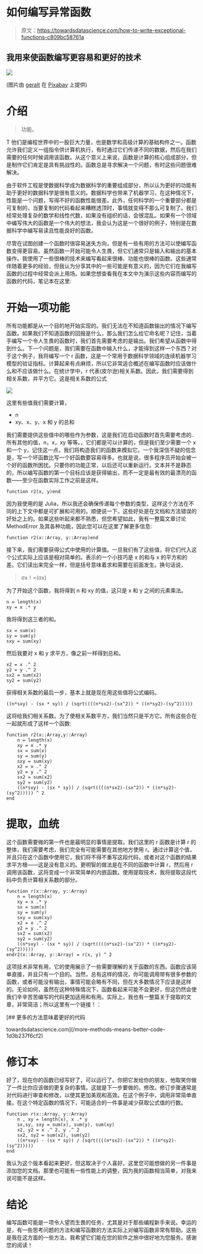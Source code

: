 # 如何编写异常函数

> 原文：<https://towardsdatascience.com/how-to-write-exceptional-functions-c809bc58761a>

## 我用来使函数编写更容易和更好的技术

![](img/b5f65845179528012062f2c2af7d7f3a.png)

(图片由 [geralt](https://pixabay.com/images/id-607479/) 在 [Pixabay](http://pixabay.com) 上提供)

# 介绍

> 功能。

T 他们是编程世界中的一股巨大力量，也是数学和高级计算的基础构件之一。函数允许我们定义一组指令供计算机执行，有时通过它们传递不同的数据，然后在我们需要的任何时候调用该函数。从这个意义上来说，函数是计算的核心组成部分，但是制作它们肯定是具有挑战性的。函数总是寻求解决一个问题，有时这些问题很难解决。

由于软件工程是使数据科学成为数据科学的重要组成部分，所以认为更好的功能有助于更好的数据科学是很有意义的。数据科学也带来了机器学习，在这种情况下，性能是一个问题，写得不好的函数性能很差。此外，任何科学的一个重要部分都是可复制的，当要复制的代码看起来糟糕透顶时，事情就变得不那么可复制了。我们经常处理复杂的数学和线性代数，如果没有组织的话，会很混乱。如果有一个领域中编写伟大的函数是一个伟大的想法，我会认为这是一个很好的例子，特别是在数据科学中编写易读且性能良好的函数。

尽管在试图创建一个函数时很容易迷失方向，但是有一些有用的方法可以使编写函数变得更容易。虽然函数一开始可能令人生畏，但它们通常只是输入和输出的基本操作。我使用了一些很棒的技术来编写看起来很棒、功能也很棒的函数。这些通常伴随着更多的经验，但我认为分享其中的一些可能是有意义的，因为它们在我编写函数的过程中经常会派上用场。如果您想查看我在本文中为演示这些内容而编写的函数的代码，笔记本在这里:

[](https://github.com/emmettgb/Emmetts-DS-NoteBooks/blob/master/Julia/Better%20functions.ipynb)  

# 开始一项功能

所有功能都是从一个目的地开始实现的。我们无法在不知道函数输出的情况下编写函数。如果我们不知道函数的回报是什么，那么我们怎么给它命名呢？记住，当着手编写一个令人生畏的函数时，我们首先需要考虑的是输出。我们希望从函数中得到什么。下一个问题是，我们需要在函数中输入什么，才能得到这样一个东西？对于这个例子，我将编写一个 r 函数，这是一个常用于数据科学领域的连续机器学习模型的验证指标。计算起来有点麻烦，所以它非常适合概述在编写函数时应该做什么和不应该做什么。在统计学中，r 代表(皮尔逊)相关系数。因此，我们需要得到相关系数，并平方它。这是相关系数的公式

![](img/d91bbd66e1b52b7c4fe069c4ac5d270f.png)

这里有些值我们需要计算，

*   n
*   xy、x、y、x 和 y 的总和

我们需要提供这些值中的哪些作为参数，这是我们在启动函数时首先需要考虑的..所有其他的值，n，x，xy 等等。，它们都是可以计算的，但是我们至少需要一个 x 和一个 y，记住这一点，我们将构造我们的函数来模拟它。一个我深信不疑的信念是，写一个坏函数比写一个好函数要容易得多。也就是说，很多程序员开始会被一个好的函数所困扰。只要你的功能正常，以后还可以重新运行。文本并不是静态的，所以编写函数的第一个目标应该是获得输出，而不一定是最有效的最漂亮的函数——至少在函数实际工作之前是这样。

```
function r2(x, y)end
```

因为我使用的是 Julia，所以我还会确保传递每个参数的类型，这样这个方法在不同的上下文中都是可扩展和可用的。顺便说一下，这些好处是在文档和方法错误的好处之上的。如果这些听起来都不熟悉，但您希望如此，我有一整篇文章讨论 MethodError 及其各种功能，因此您可以在这里了解更多信息:

[](/the-beauty-of-the-methoderror-e5bb2f3e2678)  

```
function r2(x::Array, y::Array)end
```

接下来，我们需要获得公式中使用的计算值。一旦我们有了这些值，将它们代入这个公式实际上应该是相对简单的。表示的一个小技巧是 x 的和与 x 的平方和的差。它们读出来完全一样，但是括号意味着求和需要在前面发生。换句话说，

> σx！=(σx)

为了开始这个函数，我将得到 n 和 xy 的值，这只是 x 和 y 之间的元素乘法。

```
n = length(x)
xy = x .* y
```

我将得到这三者的和。

```
sx = sum(x)
sy = sum(y)
sxy = sum(xy)
```

然后我要对 x 和 y 求平方，像之前一样得到总和。

```
x2 = x .^ 2
y2 = y .^ 2
sx2 = sum(x2)
sy2 = sum(y2)
```

获得相关系数的最后一步，基本上就是现在用这些值将公式编码。

```
((n*sxy) - (sx * sy)) / (sqrt((((n*sx2)-(sx^2)) * ((n*sy2)-(sy^2)))))
```

这将给我们相关系数。为了使相关系数平方，我们当然只是平方它。所有这些合在一起就形成了这样一个函数:

```
function r2(x::Array,y::Array)
    n = length(x)
    xy = x .* y
    sx = sum(x)
    sy = sum(y)
    sxy = sum(xy)
    x2 = x .^ 2
    y2 = y .^ 2
    sx2 = sum(x2)
    sy2 = sum(y2)
    ((n*sxy) - (sx * sy)) / (sqrt((((n*sx2)-(sx^2)) * ((n*sy2)-(sy^2))))) ^ 2
end
```

# 提取，血统

这个函数需要做的第一件也是最明显的事情是提取。我们这里的 r 函数是计算 r 的整体，我们需要考虑，我们完全有可能需要在其他地方使用 r。通过计算这个值，并且只在这个函数中使用它，我们将不得不重写这段代码，或者对这个函数的结果求平方根——这是没有意义的。更明智的做法是在不同的函数中计算 r，然后用 r 调用该函数，这将变成一个非常简单的内嵌函数。使用提取技术，我将提取这段代码中负责计算相关系数的部分。

```
function r(x::Array, y::Array)
    n = length(x)
    xy = x .* y
    sx = sum(x)
    sy = sum(y)
    sxy = sum(xy)
    x2 = x .^ 2
    y2 = y .^ 2
    sx2 = sum(x2)
    sy2 = sum(y2)
    ((n*sxy) - (sx * sy)) / (sqrt((((n*sx2)-(sx^2)) * ((n*sy2)-(sy^2)))))
endr2(x::Array, y::Array) = r(x, y) ^ 2
```

这项技术非常有用，它的使用展示了一些需要理解的关于函数的东西。函数应该简单直接，并且只有一个目的。当然，总有这样的情况，你可能调用带有很多参数的函数，或者可能没有输出，事情可能会略有不同，但在大多数情况下应该是这样的。无论如何，虽然在这种特殊情况下，函数看起来可能不会更好，但这仍然会使我们辛辛苦苦编写的代码更加适用和有用。实际上，我也有一整篇关于提取的文章，非常简洁；所以这里有一个链接！：

[](/more-methods-means-better-code-1d3b237f6cf2) [## 更多的方法意味着更好的代码

towardsdatascience.com](/more-methods-means-better-code-1d3b237f6cf2) 

# 修订本

好了，现在你的函数已经写好了，可以运行了。你把它发给你的朋友，他取笑你做了一件比你应该做的更复杂的事情。这就是下一步要做的，修改。修订步骤通常是对代码进行审查和修改，以使其更加美观和高效。在这个例子中，调用非常简单直接。在这个特定函数的情况下，可能适合的一件事是减少获取公式值的行数。

```
function r(x::Array, y::Array)
    n , xy = length(x), x .* y
    sx,sy, sxy = sum(x), sum(y), sum(xy)
    x2, y2 = x .^ 2, y .^ 2
    sx2, sy2 = sum(x2), sum(y2) 
    ((n*sxy) - (sx * sy)) / (sqrt((((n*sx2)-(sx^2)) * ((n*sy2)-(sy^2)))))
end
```

我认为这个版本看起来更好，但这取决于个人喜好。这里您可能想做的另一件事是添加您的文档。那里也可能有一些性能上的调整，因为我的函数相当简单，对我来说可能不是这样。

# 结论

编写函数可能是一项令人望而生畏的任务，尤其是对于那些编程新手来说。幸运的是，有一些思考问题的方法和编写函数的方法实际上对编写函数非常有帮助。这些是我在这方面的一些方法，我希望它们能在您的软件之旅中很好地为您服务。感谢您的阅读！